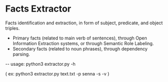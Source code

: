 # Facts Extractor

Facts identification and extraction, in form of subject, predicate, and object triples.

- Primary facts (related to main verb of sentences), through Open Information Extraction
  systems, or through Semantic Role Labeling.
- Secondary facts (related to noun phrases), through dependency parsing.

-- usage: python3 extractor.py -h

( ex: python3 extractor.py text.txt -p senna -s -v )